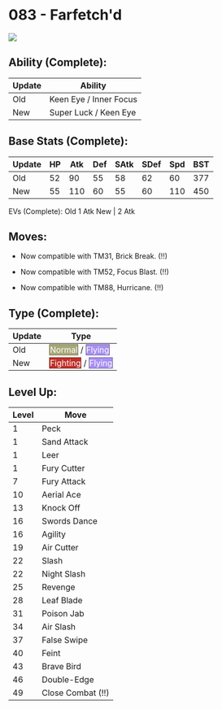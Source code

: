# 083 - Farfetch'd
![][083]

## Ability (Complete):

Update | Ability
---    | ---
Old    | Keen Eye / Inner Focus
New    | Super Luck / Keen Eye

## Base Stats (Complete):

Update | HP | Atk | Def | SAtk | SDef | Spd | BST
---    | ---| --- | --- | ---  | ---  | --- | ---
Old    | 52 |  90 |  55 |  58  |  62  |  60  |  377
New    | 55 |  110 |  60 |  55  |  60  |  110  |  450

EVs (Complete):
Old     1 Atk
New    | 2 Atk

## Moves:

 - Now compatible with TM31, Brick Break. (!!)

 - Now compatible with TM52, Focus Blast. (!!)

 - Now compatible with TM88, Hurricane. (!!)

## Type (Complete):

Update | Type
---    | ---
Old    | <span style="color:white; background:#A8A878; border: 1px solid #6D6D4E">Normal</span> / <span style="color:white; background:#A890F0; border: 1px solid #6D5E9C">Flying</span>
New    | <span style="color:white; background:#C03028; border: 1px solid #7D1F1A">Fighting</span> / <span style="color:white; background:#A890F0; border: 1px solid #6D5E9C">Flying</span>

## Level Up:

Level | Move
---   | ---
  1   | Peck
  1   | Sand Attack
  1   | Leer
  1   | Fury Cutter
  7   | Fury Attack
 10   | Aerial Ace
 13   | Knock Off
 16   | Swords Dance
 16   | Agility
 19   | Air Cutter
 22   | Slash
 22   | Night Slash
 25   | Revenge
 28   | Leaf Blade
 31   | Poison Jab
 34   | Air Slash
 37   | False Swipe
 40   | Feint
 43   | Brave Bird
 46   | Double-Edge
 49   | Close Combat (!!)



[083]: /img/pokemon/083.png
